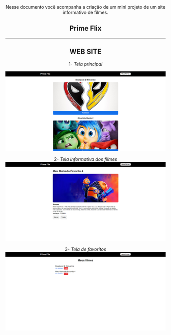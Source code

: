 <div align= center>
  Nesse documento você acompanha a criação de um mini projeto de um site informativo de filmes.
<div/>

## Prime Flix
<hr/>

## WEB SITE
1- *Tela principal*

![Tela Principal](https://github.com/Luizynhoo/Prime_Flix/blob/main/img/Principal.png)

2- *Tela informativa dos filmes*
![Tela informativa dos filmes](https://github.com/Luizynhoo/Prime_Flix/blob/main/img/informativo.png)

3- *Tela de favoritos*
![Tela de favoritos](https://github.com/Luizynhoo/Prime_Flix/blob/main/img/meusFilmes.png)
